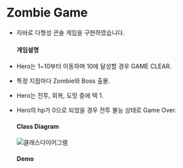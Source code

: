 # Zombie Game
- 자바로 다형성 콘솔 게임을 구현하였습니다.

  #### 게임설명
- Hero는 1~10부터 이동하며 10에 달성할 경우 GAME CLEAR.
- 특정 지점마다 Zombie와 Boss 출몰.
- Hero는 전투, 회복, 도망 중에 택 1.
- Hero의 hp가 0으로 되었을 경우 전투 불능 상태로 Game Over.

  #### Class Diagram
  ![클래스다이어그램]()


  #### Demo
